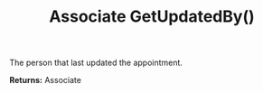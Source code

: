 ﻿---
uid: crmscript_ref_NSAppointmentEntity_GetUpdatedBy
title: Associate GetUpdatedBy()
intellisense: NSAppointmentEntity.GetUpdatedBy
keywords: NSAppointmentEntity, GetUpdatedBy
so.topic: reference
---

The person that last updated the appointment.

**Returns:** Associate


